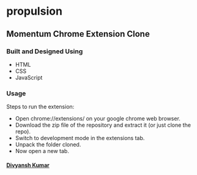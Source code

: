 # propulsion
## Momentum Chrome Extension Clone

### Built and Designed Using
- HTML
- CSS
- JavaScript

### Usage
Steps to run the extension:
* Open chrome://extensions/ on your google chrome web browser.
* Download the zip file of the repository and extract it (or just clone the repo).
* Switch to development mode in the extensions tab.
* Unpack the folder cloned.
* Now open a new tab.

#### [Divyansh Kumar](https://jordandivyansh.github.io/divyanshkumar)
